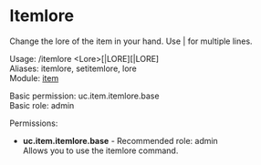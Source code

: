 Itemlore
====
Change the lore of the item in your hand. Use | for multiple lines.

Usage: /itemlore \<Lore\>\[|LORE\]\[|LORE\]<br>
Aliases: itemlore, setitemlore, lore<br>
Module: [item](../modules/item.md)<br>

Basic permission: uc.item.itemlore.base<br>
Basic role: admin<br>

Permissions: <br>
* **uc.item.itemlore.base** - Recommended role: admin<br>Allows you to use the itemlore command.
